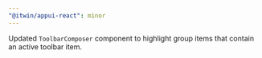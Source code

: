 ```yaml
---
"@itwin/appui-react": minor
---
```


Updated `ToolbarComposer` component to highlight group items that contain an active toolbar item.
